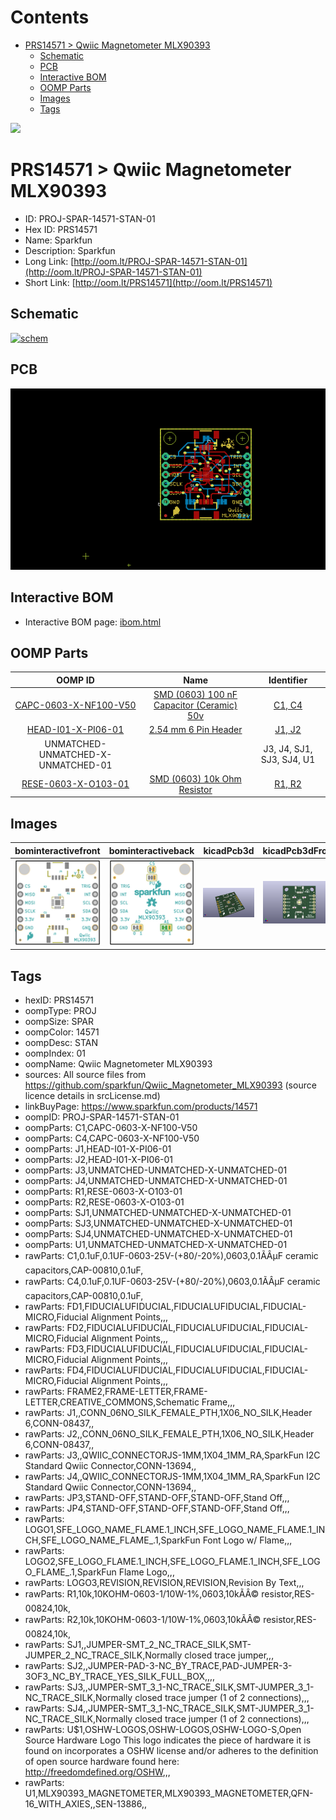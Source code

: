 



Contents
========

* [PRS14571 > Qwiic Magnetometer MLX90393](#prs14571--qwiic-magnetometer-mlx90393)
	* [Schematic](#schematic)
	* [PCB](#pcb)
	* [Interactive BOM](#interactive-bom)
	* [OOMP Parts](#oomp-parts)
	* [Images](#images)
	* [Tags](#tags)
  
![][im]
# PRS14571 > Qwiic Magnetometer MLX90393

- ID: PROJ-SPAR-14571-STAN-01
- Hex ID: PRS14571
- Name: Sparkfun
- Description: Sparkfun
- Long Link: [http://oom.lt/PROJ-SPAR-14571-STAN-01](http://oom.lt/PROJ-SPAR-14571-STAN-01)
- Short Link: [http://oom.lt/PRS14571](http://oom.lt/PRS14571)

## Schematic
  
[![schem](eagleSchemImage.png)](eagleSchemImage.png)
## PCB
  
[![pcb](eagleImage.png)](eagleImage.png)
## Interactive BOM

- Interactive BOM page: [ibom.html](https://htmlpreview.github.io/?https://github.com/oomlout/oomlout_OOMP_projects/blob/main/PROJ-SPAR-14571-STAN-01/kicad/bom/ibom.html)

## OOMP Parts
  

|OOMP ID|Name|Identifier|
| :---: | :---: | :---: |
|[CAPC-0603-X-NF100-V50](https://github.com/oomlout/oomlout_OOMP_parts/tree/main/CAPC-0603-X-NF100-V50/)|[SMD (0603) 100 nF Capacitor (Ceramic) 50v](https://github.com/oomlout/oomlout_OOMP_parts/tree/main/CAPC-0603-X-NF100-V50/)|[C1, C4](https://github.com/oomlout/oomlout_OOMP_parts/tree/main/CAPC-0603-X-NF100-V50/)|
|[HEAD-I01-X-PI06-01](https://github.com/oomlout/oomlout_OOMP_parts/tree/main/HEAD-I01-X-PI06-01/)|[2.54 mm 6 Pin Header](https://github.com/oomlout/oomlout_OOMP_parts/tree/main/HEAD-I01-X-PI06-01/)|[J1, J2](https://github.com/oomlout/oomlout_OOMP_parts/tree/main/HEAD-I01-X-PI06-01/)|
|UNMATCHED-UNMATCHED-X-UNMATCHED-01||J3, J4, SJ1, SJ3, SJ4, U1|
|[RESE-0603-X-O103-01](https://github.com/oomlout/oomlout_OOMP_parts/tree/main/RESE-0603-X-O103-01/)|[SMD (0603) 10k Ohm Resistor](https://github.com/oomlout/oomlout_OOMP_parts/tree/main/RESE-0603-X-O103-01/)|[R1, R2](https://github.com/oomlout/oomlout_OOMP_parts/tree/main/RESE-0603-X-O103-01/)|

## Images
  
  

|bominteractivefront|bominteractiveback|kicadPcb3d|kicadPcb3dFront|kicadPcb3dBack|eagleImage|eagleSchemImage|pcbdraw|pcbdrawback|
| :---: | :---: | :---: | :---: | :---: | :---: | :---: | :---: | :---: |
|[![bominteractivefront](bomFront_140.png)](bomFront.png)|[![bominteractiveback](bomBack_140.png)](bomBack.png)|[![kicadPcb3d](kicadPcb3d_140.png)](kicadPcb3d.png)|[![kicadPcb3dFront](kicadPcb3dFront_140.png)](kicadPcb3dFront.png)|[![kicadPcb3dBack](kicadPcb3dBack_140.png)](kicadPcb3dBack.png)|[![eagleImage](eagleImage_140.png)](eagleImage.png)|[![eagleSchemImage](eagleSchemImage_140.png)](eagleSchemImage.png)|[![pcbdraw](pcbdraw_140.png)](pcbdraw.png)|[![pcbdrawback](pcbdrawBack_140.png)](pcbdrawBack.png)|

## Tags

- hexID: PRS14571
- oompType: PROJ
- oompSize: SPAR
- oompColor: 14571
- oompDesc: STAN
- oompIndex: 01
- oompName: Qwiic Magnetometer MLX90393
- sources: All source files from https://github.com/sparkfun/Qwiic_Magnetometer_MLX90393 (source licence details in srcLicense.md)
- linkBuyPage: https://www.sparkfun.com/products/14571
- oompID: PROJ-SPAR-14571-STAN-01
- oompParts: C1,CAPC-0603-X-NF100-V50
- oompParts: C4,CAPC-0603-X-NF100-V50
- oompParts: J1,HEAD-I01-X-PI06-01
- oompParts: J2,HEAD-I01-X-PI06-01
- oompParts: J3,UNMATCHED-UNMATCHED-X-UNMATCHED-01
- oompParts: J4,UNMATCHED-UNMATCHED-X-UNMATCHED-01
- oompParts: R1,RESE-0603-X-O103-01
- oompParts: R2,RESE-0603-X-O103-01
- oompParts: SJ1,UNMATCHED-UNMATCHED-X-UNMATCHED-01
- oompParts: SJ3,UNMATCHED-UNMATCHED-X-UNMATCHED-01
- oompParts: SJ4,UNMATCHED-UNMATCHED-X-UNMATCHED-01
- oompParts: U1,UNMATCHED-UNMATCHED-X-UNMATCHED-01
- rawParts: C1,0.1uF,0.1UF-0603-25V-(+80/-20%),0603,0.1ÃÂµF ceramic capacitors,CAP-00810,0.1uF,
- rawParts: C4,0.1uF,0.1UF-0603-25V-(+80/-20%),0603,0.1ÃÂµF ceramic capacitors,CAP-00810,0.1uF,
- rawParts: FD1,FIDUCIALUFIDUCIAL,FIDUCIALUFIDUCIAL,FIDUCIAL-MICRO,Fiducial Alignment Points,,,
- rawParts: FD2,FIDUCIALUFIDUCIAL,FIDUCIALUFIDUCIAL,FIDUCIAL-MICRO,Fiducial Alignment Points,,,
- rawParts: FD3,FIDUCIALUFIDUCIAL,FIDUCIALUFIDUCIAL,FIDUCIAL-MICRO,Fiducial Alignment Points,,,
- rawParts: FD4,FIDUCIALUFIDUCIAL,FIDUCIALUFIDUCIAL,FIDUCIAL-MICRO,Fiducial Alignment Points,,,
- rawParts: FRAME2,FRAME-LETTER,FRAME-LETTER,CREATIVE_COMMONS,Schematic Frame,,,
- rawParts: J1,,CONN_06NO_SILK_FEMALE_PTH,1X06_NO_SILK,Header 6,CONN-08437,,
- rawParts: J2,,CONN_06NO_SILK_FEMALE_PTH,1X06_NO_SILK,Header 6,CONN-08437,,
- rawParts: J3,,QWIIC_CONNECTORJS-1MM,1X04_1MM_RA,SparkFun I2C Standard Qwiic Connector,CONN-13694,,
- rawParts: J4,,QWIIC_CONNECTORJS-1MM,1X04_1MM_RA,SparkFun I2C Standard Qwiic Connector,CONN-13694,,
- rawParts: JP3,STAND-OFF,STAND-OFF,STAND-OFF,Stand Off,,,
- rawParts: JP4,STAND-OFF,STAND-OFF,STAND-OFF,Stand Off,,,
- rawParts: LOGO1,SFE_LOGO_NAME_FLAME.1_INCH,SFE_LOGO_NAME_FLAME.1_INCH,SFE_LOGO_NAME_FLAME_.1,SparkFun Font Logo w/ Flame,,,
- rawParts: LOGO2,SFE_LOGO_FLAME.1_INCH,SFE_LOGO_FLAME.1_INCH,SFE_LOGO_FLAME_.1,SparkFun Flame Logo,,,
- rawParts: LOGO3,REVISION,REVISION,REVISION,Revision By Text,,,
- rawParts: R1,10k,10KOHM-0603-1/10W-1%,0603,10kÃÂ© resistor,RES-00824,10k,
- rawParts: R2,10k,10KOHM-0603-1/10W-1%,0603,10kÃÂ© resistor,RES-00824,10k,
- rawParts: SJ1,,JUMPER-SMT_2_NC_TRACE_SILK,SMT-JUMPER_2_NC_TRACE_SILK,Normally closed trace jumper,,,
- rawParts: SJ2,,JUMPER-PAD-3-NC_BY_TRACE,PAD-JUMPER-3-3OF3_NC_BY_TRACE_YES_SILK_FULL_BOX,,,,
- rawParts: SJ3,,JUMPER-SMT_3_1-NC_TRACE_SILK,SMT-JUMPER_3_1-NC_TRACE_SILK,Normally closed trace jumper (1 of 2 connections),,,
- rawParts: SJ4,,JUMPER-SMT_3_1-NC_TRACE_SILK,SMT-JUMPER_3_1-NC_TRACE_SILK,Normally closed trace jumper (1 of 2 connections),,,
- rawParts: U$1,OSHW-LOGOS,OSHW-LOGOS,OSHW-LOGO-S,Open Source Hardware Logo This logo indicates the piece of hardware it is found on incorporates a OSHW license and/or adheres to the definition of open source hardware found here: http://freedomdefined.org/OSHW,,,
- rawParts: U1,MLX90393_MAGNETOMETER,MLX90393_MAGNETOMETER,QFN-16_WITH_AXIES,,SEN-13886,,



[im]: kicadPcb3d_450.png
